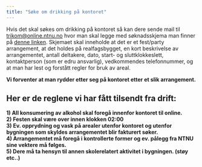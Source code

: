 ```yaml
---
title: "Søke om drikking på kontoret"
---
```


Hvis det skal søkes om drikking på kontoret så kan dere sende mail til
 trikom@online.ntnu.no hvor man skal legge med søknadsskjema man finner på [denne linken](https://hjelp.ntnu.no/tas/public/ssp/content/serviceflow?unid=8f090c9e58444762876750db1104178d&openedFromService=true).
Skjemaet skal inneholde at det er et fest/party arrangement, at det holdes på realfagsbygget, en kort beskrivelse av arrangementet, antall deltakere, dato, start- og sluttklokkeslett, kontaktperson (som er edru ansvarlig), vedkommendes telefonnummer, og at man har lest og forstått regler for bruk av areal.

**Vi forventer at man rydder etter seg på kontoret etter et slik arrangement.**

Her er de reglene vi har fått tilsendt fra drift:
-------------------------------------------------

**1) All konsumering av alkohol skal foregå innenfor kontoret til
online.**  
**2) Festen skal være over innen klokken 02:00**  
**3) Ev. opprydning og vask på arealer utenfor kontoret og utenfor
bygningen som skyldes arrangementet blir fakturert søker.**  
**4) Arrangementet må foregå i kontrollerte former og ev. pålegg fra
NTNU sine vektere må følges.**  
**5) Dere må ta hensyn til annen skolerelatert aktivitet i bygningen.
(støy etc..)**